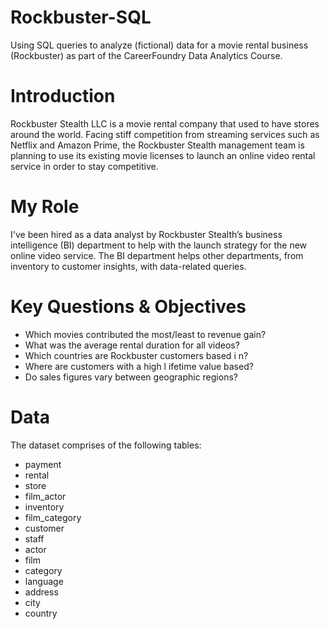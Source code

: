 # Rockbuster-SQL
Using SQL queries to analyze (fictional) data for a movie rental business (Rockbuster) as part of the CareerFoundry Data Analytics Course.
# Introduction
Rockbuster Stealth LLC is a movie rental company that used to have stores around the world. Facing stiff competition from streaming services such as Netflix and Amazon Prime, the Rockbuster Stealth management team is planning to use its existing movie licenses to launch an online video rental service in order to stay competitive.
# My Role
I've been hired as a data analyst by Rockbuster Stealth’s business intelligence (BI) department to help with the launch strategy for the new online video service. The BI department helps other departments, from inventory to customer insights, with data-related queries.
# Key Questions & Objectives
* Which movies contributed the most/least to revenue gain?
* What was the average rental duration for all videos?
* Which countries are Rockbuster customers based i n?
* Where are customers with a high l ifetime value based?
* Do sales figures vary between geographic regions?
# Data
The dataset comprises of the following tables:
* payment
* rental
* store
* film_actor
* inventory
* film_category
* customer
* staff
* actor
* film
* category
* language
* address
* city
* country
